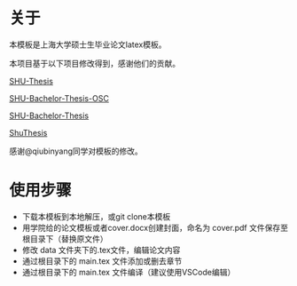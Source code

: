 # 关于
本模板是上海大学硕士生毕业论文latex模板。

本项目基于以下项目修改得到，感谢他们的贡献。

[SHU-Thesis](https://github.com/SHU-CES-1008/SHU-Thesis)

[SHU-Bachelor-Thesis-OSC](https://github.com/EnJiang/SHU-Bachelor-Thesis-OSC)

[SHU-Bachelor-Thesis](https://github.com/alfredbowenfeng/SHU-Bachelor-Thesis)

[ShuThesis](https://github.com/ahhylau/shuthesis)

感谢@qiubinyang同学对模板的修改。

# 使用步骤
- 下载本模板到本地解压，或git clone本模板
- 用学院给的论文模板或者cover.docx创建封面，命名为 cover.pdf 文件保存至根目录下（替换原文件）
- 修改 data 文件夹下的.tex文件，编辑论文内容
- 通过根目录下的 main.tex 文件添加或删去章节
- 通过根目录下的 main.tex 文件编译（建议使用VSCode编辑）